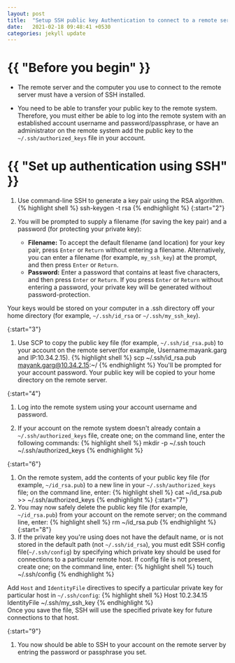 ```yaml
---
layout: post
title:  "Setup SSH public key Authentication to connect to a remote server!"
date:   2021-02-18 09:48:41 +0530
categories: jekyll update
---
```

<h1>{{ "Before you begin" }}</h1>

* The remote server and the computer you use to connect to the remote server must have a version of SSH installed.

* You need to be able to transfer your public key to the remote system. Therefore, you must either be able to log into the remote system with an established account username and password/passphrase, or have an administrator on the remote system add the public key to the `~/.ssh/authorized_keys` file in your account.

<h1>{{ "Set up authentication using SSH" }}</h1>

1. Use command-line SSH to generate a key pair using the RSA algorithm. 
{% highlight shell %}
ssh-keygen -t rsa
{% endhighlight %}
{:start="2"} 
1. You will be prompted to supply a filename (for saving the key pair) and a password (for protecting your private key):

    * <B>Filename:</B> To accept the default filename (and location) for your key pair, press `Enter` or `Return` without entering a filename. Alternatively, you can enter a filename (for example, `my_ssh_key`) at the prompt, and then press `Enter` or `Return`.
    * <B>Password:</B> Enter a password that contains at least five characters, and then press `Enter` or `Return`. If you press `Enter` or `Return` without entering a password, your private key will be generated without password-protection.

Your keys would be stored on your computer in a .ssh directory off your home directory (for example, `~/.ssh/id_rsa` or `~/.ssh/my_ssh_key`).

{:start="3"}
1. Use SCP to copy the public key file (for example, `~/.ssh/id_rsa.pub`) to your account on the remote server(for example,  Username:mayank.garg and IP:10.34.2.15). 
{% highlight shell %}
scp ~/.ssh/id_rsa.pub mayank.garg@10.34.2.15:~/
{% endhighlight %}
You'll be prompted for your account password. Your public key will be copied to your home directory on the remote server.

{:start="4"}
1. Log into the remote system using your account username and password.

1. If your account on the remote system doesn't already contain a `~/.ssh/authorized_keys` file, create one; on the command line, enter the following commands:
{% highlight shell %}
mkdir -p ~/.ssh
touch ~/.ssh/authorized_keys
{% endhighlight %}

{:start="6"}
1. On the remote system, add the contents of your public key file (for example, `~/id_rsa.pub`) to a new line in your `~/.ssh/authorized_keys` file; on the command line, enter:
{% highlight shell %}
cat ~/id_rsa.pub >> ~/.ssh/authorized_keys
{% endhighlight %}
{:start="7"}
1. You may now safely delete the public key file (for example, `~/id_rsa.pub`) from your account on the remote server; on the command line, enter:
{% highlight shell %}
rm ~/id_rsa.pub
{% endhighlight %}
{:start="8"}
1. If the private key you're using does not have the default name, or is not stored in the default path (not `~/.ssh/id_rsa`), you must edit SSH config file(`~/.ssh/config`) by specifying which private key should be used for connections to a particular remote host. If config file is not present, create one; on the command line, enter:
{% highlight shell %}
touch ~/.ssh/config
{% endhighlight %}

Add `Host` and `IdentityFile` directives to specify a particular private key for particular host in `~/.ssh/config`:
{% highlight shell %}
Host 10.2.34.15
IdentityFile ~/.ssh/my_ssh_key
{% endhighlight %}      
Once you save the file, SSH will use the specified private key for future connections to that host.

{:start="9"}
1. You now should be able to SSH to your account on the remote server by entring the password or passphrase you set.

    

